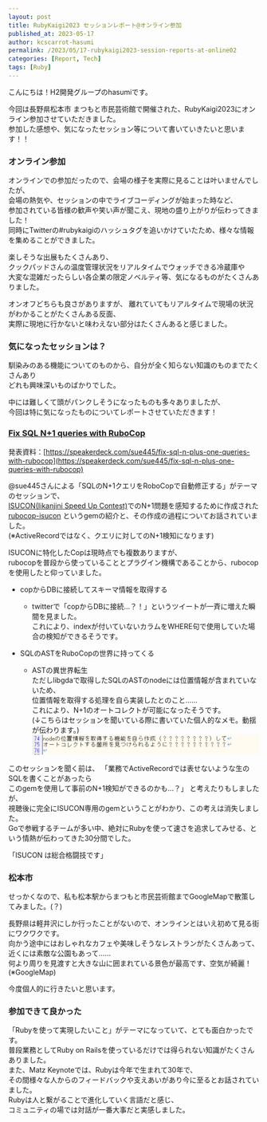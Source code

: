 ```yaml
---
layout: post
title: RubyKaigi2023 セッションレポート@オンライン参加
published_at: 2023-05-17
author: kcscarrot-hasumi
permalink: /2023/05/17-rubykaigi2023-session-reports-at-online02
categories: [Report, Tech]
tags: [Ruby]
---
```

こんにちは！H2開発グループのhasumiです。

今回は長野県松本市 まつもと市民芸術館で開催された、RubyKaigi2023にオンライン参加させていただきました。<br>
参加した感想や、気になったセッション等について書いていきたいと思います！！

### オンライン参加

オンラインでの参加だったので、会場の様子を実際に見ることは叶いませんでしたが、<br>
会場の熱気や、セッションの中でライブコーディングが始まった時など、<br>
参加されている皆様の歓声や笑い声が聞こえ、現地の盛り上がりが伝わってきました！<br>
同時にTwitterの#rubykaigiのハッシュタグを追いかけていたため、様々な情報を集めることができました。<br>

楽しそうな出展もたくさんあり、<br>
クックパッドさんの温度管理状況をリアルタイムでウォッチできる冷蔵庫や<br>
大変な混雑だったらしい各企業の限定ノベルティ等、気になるものがたくさんありました。<br>

オンオフどちらも良さがありますが、
離れていてもリアルタイムで現場の状況がわかることがたくさんある反面、<br>
実際に現地に行かないと味わえない部分はたくさんあると感じました。

### 気になったセッションは？

馴染みのある機能についてのものから、自分が全く知らない知識のものまでたくさんあり<br>
どれも興味深いものばかりでした。

中には難しくて頭がパンクしそうになったものも多々ありましたが、<br>
今回は特に気になったものについてレポートさせていただきます！

### <u>Fix SQL N+1 queries with RuboCop</u>

発表資料：[https://speakerdeck.com/sue445/fix-sql-n-plus-one-queries-with-rubocop](https://speakerdeck.com/sue445/fix-sql-n-plus-one-queries-with-rubocop)

@sue445さんによる「SQLのN+1クエリをRoboCopで自動修正する」がテーマのセッションで、<br>
[ISUCON(Iikanjini Speed Up Contest)](https://isucon.net/)でのN+1問題を感知するために作成された<br>
[rubocop-isucon](https://github.com/sue445/rubocop-isucon) というgemの紹介と、その作成の過程についてお話されていました。<br>
(※ActiveRecordではなく、クエリに対してのN+1検知になります)

ISUCONに特化したCopは現時点でも複数ありますが、<br>
rubocopを普段から使っていることとプラグイン機構であることから、rubocopを使用したと仰っていました。


- copからDBに接続してスキーマ情報を取得する<br>
  - twitterで「copからDBに接続...？！」というツイートが一斉に増えた瞬間を見ました。<br>
    これにより、indexが付いていないカラムをWHERE句で使用していた場合の検知ができるそうです。

- SQLのASTをRuboCopの世界に持ってくる
  - ASTの異世界転生<br>
    ただしlibgdaで取得したSQLのASTのnodeには位置情報が含まれていないため、<br>
    位置情報を取得する処理を自ら実装したとのこと......<br>
    これにより、N+1のオートコレクトが可能になったそうです。<br>
    (↓こちらはセッションを聞いている際に書いていた個人的なメモ。動揺が伝わります。)<br>
    ![image](/assets/images/rubocop_memo.png)

このセッションを聞く前は、
「業務でActiveRecordでは表せないような生のSQLを書くことがあったら<br>
このgemを使用して事前のN+1検知ができるのかも...？」
と考えたりもしましたが、<br>
視聴後に完全にISUCON専用のgemということがわかり、この考えは消失しました。<br>
Goで参戦するチームが多い中、絶対にRubyを使って速さを追求してみせる、という情熱が伝わってきた30分間でした。

「ISUCON は総合格闘技です」

### 松本市
せっかくなので、私も松本駅からまつもと市民芸術館までGoogleMapで散策してみました。(？)<br>

長野県は軽井沢にしか行ったことがないので、オンラインとはいえ初めて見る街にワクワクです。<br>
向かう途中にはおしゃれなカフェや美味しそうなレストランがたくさんあって、近くには素敵な公園もあって......<br>
何より周りを見渡すと大きな山に囲まれている景色が最高です、空気が綺麗！(※GoogleMap)<br>

今度個人的に行きたいと思います。

### 参加できて良かった

「Rubyを使って実現したいこと」がテーマになっていて、とても面白かったです。<br>
普段業務としてRuby on Railsを使っているだけでは得られない知識がたくさんありました。<br>
また、Matz Keynoteでは、Rubyは今年で生まれて30年で、<br>
その間様々な人からのフィードバックや支えあいがあり今に至るとお話されていました。<br>
Rubyは人と繋がることで進化していく言語だと感じ、<br>
コミュニティの場では対話が一番大事だと実感しました。

